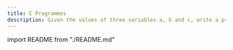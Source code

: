 ```yaml
---
title: C Programmes
description: Given the values of three variables a, b and c, write a program to compute and display the value of x, where x=a/(b-c)
---
```


import README from "./README.md"

<README />

